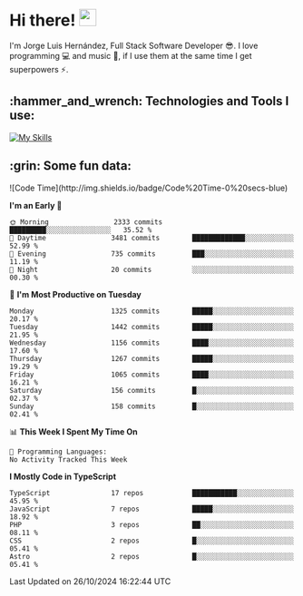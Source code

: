 <h1 align="left">
 <abc>
  <br>Hi there! <img src="https://user-images.githubusercontent.com/42378118/110234147-e3259600-7f4e-11eb-95be-0c4047144dea.gif" width="30"><br>
 </abc>
</h1>

I'm Jorge Luis Hernández, Full Stack Software Developer :sunglasses:. I love programming :computer: and music :musical_score:, if I use them at the same time I get superpowers :zap:. 


<h2 align="left">:hammer_and_wrench: Technologies and Tools I use:</h2>

[![My Skills](https://skillicons.dev/icons?i=js,ts,html,css,py,vue,react,next,nest,postgres,mysql)](https://skillicons.dev)

<h2 align="left">:grin: Some fun data:</h2>
<!--START_SECTION:waka-->
![Code Time](http://img.shields.io/badge/Code%20Time-0%20secs-blue)

**I'm an Early 🐤** 

```text
🌞 Morning                2333 commits        █████████░░░░░░░░░░░░░░░░   35.52 % 
🌆 Daytime                3481 commits        █████████████░░░░░░░░░░░░   52.99 % 
🌃 Evening                735 commits         ███░░░░░░░░░░░░░░░░░░░░░░   11.19 % 
🌙 Night                  20 commits          ░░░░░░░░░░░░░░░░░░░░░░░░░   00.30 % 
```
📅 **I'm Most Productive on Tuesday** 

```text
Monday                   1325 commits        █████░░░░░░░░░░░░░░░░░░░░   20.17 % 
Tuesday                  1442 commits        █████░░░░░░░░░░░░░░░░░░░░   21.95 % 
Wednesday                1156 commits        ████░░░░░░░░░░░░░░░░░░░░░   17.60 % 
Thursday                 1267 commits        █████░░░░░░░░░░░░░░░░░░░░   19.29 % 
Friday                   1065 commits        ████░░░░░░░░░░░░░░░░░░░░░   16.21 % 
Saturday                 156 commits         █░░░░░░░░░░░░░░░░░░░░░░░░   02.37 % 
Sunday                   158 commits         █░░░░░░░░░░░░░░░░░░░░░░░░   02.41 % 
```


📊 **This Week I Spent My Time On** 

```text
💬 Programming Languages: 
No Activity Tracked This Week
```

**I Mostly Code in TypeScript** 

```text
TypeScript               17 repos            ███████████░░░░░░░░░░░░░░   45.95 % 
JavaScript               7 repos             █████░░░░░░░░░░░░░░░░░░░░   18.92 % 
PHP                      3 repos             ██░░░░░░░░░░░░░░░░░░░░░░░   08.11 % 
CSS                      2 repos             █░░░░░░░░░░░░░░░░░░░░░░░░   05.41 % 
Astro                    2 repos             █░░░░░░░░░░░░░░░░░░░░░░░░   05.41 % 
```




 Last Updated on 26/10/2024 16:22:44 UTC
<!--END_SECTION:waka-->
